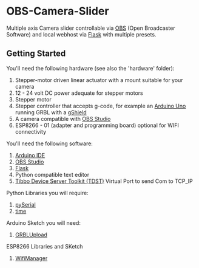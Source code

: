 # OBS-Camera-Slider

Multiple axis Camera slider controllable via [OBS](https://github.com/obsproject/obs-studio) (Open Broadcaster Software) and local webhost via [Flask](https://flask.palletsprojects.com/) with multiple presets.

## Getting Started

You'll need the following hardware (see also the 'hardware' folder):
1. Stepper-motor driven linear actuator with a mount suitable for your camera
2. 12 - 24 volt DC power adequate for stepper motors
3. Stepper motor
4. Stepper controller that accepts g-code, for example an [Arduino Uno](https://docs.arduino.cc/hardware/uno-rev3) running GRBL with a [gShield](https://github.com/synthetos/grblShield)
5. A camera compatible with [OBS Studio ](https://obsproject.com/)
6. ESP8266 - 01 (adapter and programming board) optional for WIFI connectivity

You'll need the following software:
1. [Arduino IDE](https://www.arduino.cc/en/software)
2. [OBS Studio ](https://obsproject.com/)
3. [Flask](https://flask.palletsprojects.com/)
4. Python compatible text editor
5. [Tibbo Device Server Toolkit (TDST)](https://tibbo.com/soi/software.html)  Virtual Port to send Com to TCP_IP

Python Libraries you will require:
1. [pySerial](https://pyserial.readthedocs.io/en/latest/)
2. [time](https://docs.python.org/3/library/time.html)

Arduino Sketch you will need:
1. [GRBLUpload](https://github.com/grbl/grbl)

ESP8266 Libraries and SKetch
1. [WifiManager](https://github.com/tzapu/WiFiManager#install-through-library-manager)


